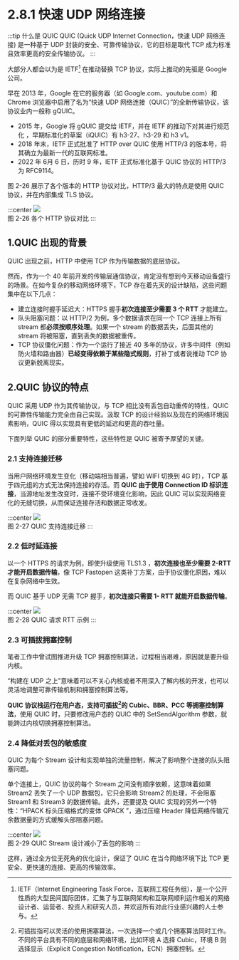 # 2.8.1 快速 UDP 网络连接

:::tip 什么是 QUIC
QUIC (Quick UDP Internet Connection，快速 UDP 网络连接) 是一种基于 UDP 封装的安全、可靠传输协议，它的目标是取代 TCP 成为标准且效率更高的安全传输协议。
:::

大部分人都会以为是 IETF[^1] 在推动替换 TCP 协议，实际上推动的先驱是 Google 公司。

早在 2013 年，Google 在它的服务器（如 Google.com、youtube.com）和 Chrome 浏览器中启用了名为“快速 UDP 网络连接（QUIC）”的全新传输协议，该协议业内一般称 gQUIC。

- 2015 年，Google 将 gQUIC 提交给 IETF，并在 IETF 的推动下对其进行规范化 ，早期标准化的草案（iQUIC）有 h3-27、h3-29 和 h3 v1。
- 2018 年末，IETF 正式批准了 HTTP over QUIC 使用 HTTP/3 的版本号，将其确立为最新一代的互联网标准。
- 2022 年 6月 6 日，历时 9 年，IETF 正式标准化基于 QUIC 协议的 HTTP/3 为 RFC9114。

图 2-26 展示了各个版本的 HTTP 协议对比，HTTP/3 最大的特点是使用 QUIC 协议，并在内部集成 TLS 协议。

:::center
  ![](../assets/http-quic.png)<br/>
 图 2-26 各个 HTTP 协议对比
:::

## 1.QUIC 出现的背景

QUIC 出现之前，HTTP 中使用 TCP 作为传输数据的底层协议。

然而，作为一个 40 年前开发的传输层通信协议，肯定没有想到今天移动设备盛行的场景。在如今复杂的移动网络环境下，TCP 存在着先天的设计缺陷，这些问题集中在以下几点：

- 建立连接时握手延迟大：HTTPS 握手**初次连接至少需要 3 个 RTT** 才能建立。
- 队头阻塞问题：以 HTTP/2 为例，多个数据请求在同一个 TCP 连接上所有 stream 都**必须按顺序处理**。如果一个 stream 的数据丢失，后面其他的 stream 将被阻塞，直到丢失的数据被重传。
- TCP 协议僵化问题：作为一个运行了接近 40 多年的协议，许多中间件（例如防火墙和路由器）**已经变得依赖于某些隐式规则**，打补丁或者说推动 TCP 协议更新脱离现实。

## 2.QUIC 协议的特点

QUIC 采用 UDP 作为其传输协议，与 TCP 相比没有丢包自动重传的特性，QUIC 的可靠性传输能力完全由自己实现。汲取 TCP 的设计经验以及现在的网络环境因素影响，QUIC 得以实现具有更低的延迟和更高的吞吐量。

下面列举 QUIC 的部分重要特性，这些特性是 QUIC 被寄予厚望的关键。

### 2.1 支持连接迁移

当用户网络环境发生变化（移动端相当普遍，譬如 WIFI 切换到 4G 时），TCP 基于四元组的方式无法保持连接的存活。而 **QUIC 由于使用 Connection ID 标识连接**，当源地址发生改变时，连接不受环境变化影响，因此 QUIC 可以实现网络变化的无缝切换，从而保证连接存活和数据正常收发。

:::center
  ![](../assets/quic-connection.png)<br/>
 图 2-27 QUIC 支持连接迁移
:::

### 2.2 低时延连接

以一个 HTTPS 的请求为例，即使升级使用 TLS1.3 ，**初次连接也至少需要 2-RTT 才能开启数据传输**，像 TCP Fastopen 这类补丁方案，由于协议僵化原因，难以在复杂网络中生效。

而 QUIC 基于 UDP 无需 TCP 握手，**初次连接只需要 1- RTT 就能开启数据传输**。

:::center
  ![](../assets/quic-handshake.png)<br/>
 图 2-28 QUIC 请求 RTT 示例
:::

### 2.3 可插拔拥塞控制

笔者工作中曾试图推进升级 TCP 拥塞控制算法，过程相当艰难，原因就是要升级内核。

“构建在 UDP 之上”意味着可以不关心内核或者不用深入了解内核的开发，也可以灵活地调整可靠传输机制和拥塞控制算法等。

**QUIC 协议栈运行在用户态，支持可插拔[^2]的 Cubic、BBR、PCC 等拥塞控制算法**，使用 QUIC 时，只要修改用户态的 QUIC 中的 SetSendAlgorithm 参数，就能跨过内核切换拥塞控制算法。

### 2.4 降低对丢包的敏感度

QUIC 为每个 Stream 设计和实现单独的流量控制，解决了影响整个连接的队头阻塞问题。

单个连接上，QUIC 协议的每个 Stream 之间没有顺序依赖，这意味着如果 Stream2 丢失了一个 UDP 数据包，它只会影响 Stream2 的处理，不会阻塞 Stream1 和 Stream3 的数据传输。此外，还要提及 QUIC 实现的另外一个特性：“HPACK 标头压缩格式的变体 QPACK ”，通过压缩 Header 降低网络传输冗余数据量的方式缓解头部阻塞问题。

:::center
  ![](../assets/quic-head-block.png)<br/>
 图 2-29 QUIC Stream 设计减小了丢包的影响
:::

这样，通过全方位无死角的优化设计，保证了 QUIC 在当今网络环境下比 TCP 更安全、更快速的连接、更高的传输效率。

[^1]: IETF（Internet Engineering Task Force，互联网工程任务组），是一个公开性质的大型民间国际团体，汇集了与互联网架构和互联网顺利运作相关的网络设计者、运营者、投资人和研究人员，并欢迎所有对此行业感兴趣的人士参与。
[^2]: 可插拔指可以灵活的使⽤拥塞算法，⼀次选择⼀个或⼏个拥塞算法同时⼯作。不同的平台具有不同的底层和⽹络环境，⽐如环境 A 选择
Cubic，环境 B 则选择显示（Explicit Congestion Notification，ECN）拥塞控制。


